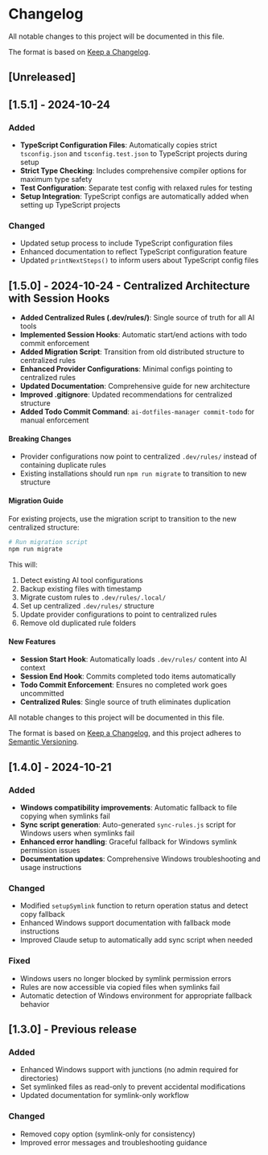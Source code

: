 # Changelog

All notable changes to this project will be documented in this file.

The format is based on [Keep a Changelog](http://keepachangelog.com/).

## [Unreleased]

## [1.5.1] - 2024-10-24

### Added
- **TypeScript Configuration Files**: Automatically copies strict `tsconfig.json` and `tsconfig.test.json` to TypeScript projects during setup
- **Strict Type Checking**: Includes comprehensive compiler options for maximum type safety
- **Test Configuration**: Separate test config with relaxed rules for testing
- **Setup Integration**: TypeScript configs are automatically added when setting up TypeScript projects

### Changed
- Updated setup process to include TypeScript configuration files
- Enhanced documentation to reflect TypeScript configuration feature
- Updated `printNextSteps()` to inform users about TypeScript config files

## [1.5.0] - 2024-10-24 - Centralized Architecture with Session Hooks

- **Added Centralized Rules (.dev/rules/)**: Single source of truth for all AI tools
- **Implemented Session Hooks**: Automatic start/end actions with todo commit enforcement
- **Added Migration Script**: Transition from old distributed structure to centralized rules
- **Enhanced Provider Configurations**: Minimal configs pointing to centralized rules
- **Updated Documentation**: Comprehensive guide for new architecture
- **Improved .gitignore**: Updated recommendations for centralized structure
- **Added Todo Commit Command**: `ai-dotfiles-manager commit-todo` for manual enforcement

#### Breaking Changes
- Provider configurations now point to centralized `.dev/rules/` instead of containing duplicate rules
- Existing installations should run `npm run migrate` to transition to new structure

#### Migration Guide
For existing projects, use the migration script to transition to the new centralized structure:

```bash
# Run migration script
npm run migrate
```

This will:
1. Detect existing AI tool configurations
2. Backup existing files with timestamp
3. Migrate custom rules to `.dev/rules/.local/`
4. Set up centralized `.dev/rules/` structure
5. Update provider configurations to point to centralized rules
6. Remove old duplicated rule folders

#### New Features
- **Session Start Hook**: Automatically loads `.dev/rules/` content into AI context
- **Session End Hook**: Commits completed todo items automatically
- **Todo Commit Enforcement**: Ensures no completed work goes uncommitted
- **Centralized Rules**: Single source of truth eliminates duplication

All notable changes to this project will be documented in this file.

The format is based on [Keep a Changelog](https://keepachangelog.com/en/1.0.0/),
and this project adheres to [Semantic Versioning](https://semver.org/spec/v2.0.0.html).

## [1.4.0] - 2024-10-21

### Added
- **Windows compatibility improvements**: Automatic fallback to file copying when symlinks fail
- **Sync script generation**: Auto-generated `sync-rules.js` script for Windows users when symlinks fail
- **Enhanced error handling**: Graceful fallback for Windows symlink permission issues
- **Documentation updates**: Comprehensive Windows troubleshooting and usage instructions

### Changed
- Modified `setupSymlink` function to return operation status and detect copy fallback
- Enhanced Windows support documentation with fallback mode instructions
- Improved Claude setup to automatically add sync script when needed

### Fixed
- Windows users no longer blocked by symlink permission errors
- Rules are now accessible via copied files when symlinks fail
- Automatic detection of Windows environment for appropriate fallback behavior

## [1.3.0] - Previous release

### Added
- Enhanced Windows support with junctions (no admin required for directories)
- Set symlinked files as read-only to prevent accidental modifications
- Updated documentation for symlink-only workflow

### Changed
- Removed copy option (symlink-only for consistency)
- Improved error messages and troubleshooting guidance